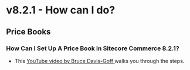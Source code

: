 # v8.2.1 - How can I do?

## Price Books

### How Can I Set Up A Price Book in Sitecore Commerce 8.2.1?

* This [YouTube video by Bruce Davis-Goff ](https://www.youtube.com/watch?v=OBp-_AN0cqk)walks you through the steps.





